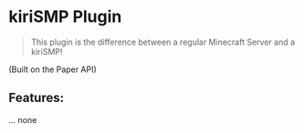 # kiriSMP Plugin

> This plugin is the difference between a regular Minecraft Server and a
  kiriSMP!

(Built on the Paper API)

## Features:
... none
